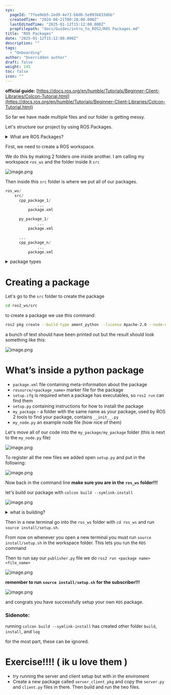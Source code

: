 ```yaml
---
sys:
  pageId: "7fea9eb5-2ed9-4e73-b6d6-5e093b833dbb"
  createdTime: "2024-08-21T00:28:00.000Z"
  lastEditedTime: "2025-01-12T15:12:00.000Z"
  propFilepath: "docs/Guides/intro_to_ROS2/ROS Packages.md"
title: "ROS Packages"
date: "2025-01-12T15:12:00.000Z"
description: ""
tags:
  - "Onboarding"
author: "Overridden author"
draft: false
weight: 145
toc: false
icon: ""
---
```


**official guide:** [https://docs.ros.org/en/humble/Tutorials/Beginner-Client-Libraries/Colcon-Tutorial.html](https://docs.ros.org/en/humble/Tutorials/Beginner-Client-Libraries/Colcon-Tutorial.html)

So far we have made multiple files and our folder is getting messy.

Let's structure our project by using ROS Packages.

<details>

<summary>What are ROS Packages?</summary>

ROS Packages are, as the name implies, packages of code that are highly sharable between ROS developers.

They consist of a folder, `package.xml` file, and source code

```python
      cpp_package_1/
		      ... imagine much code files here ..
          package.xml
```

</details>

First, we need to create a ROS workspace.

We do this by making 2 folders one inside another. I am calling my workspace `ros_ws` and the folder inside it `src`

![image.png](https://prod-files-secure.s3.us-west-2.amazonaws.com/d518164a-d88e-44d1-a4ee-3adb3bd8bce0/70706947-fd18-4537-a67b-e12946812d31/image.png?X-Amz-Algorithm=AWS4-HMAC-SHA256&X-Amz-Content-Sha256=UNSIGNED-PAYLOAD&X-Amz-Credential=ASIAZI2LB466YBGYY77M%2F20250405%2Fus-west-2%2Fs3%2Faws4_request&X-Amz-Date=20250405T230733Z&X-Amz-Expires=3600&X-Amz-Security-Token=IQoJb3JpZ2luX2VjEL7%2F%2F%2F%2F%2F%2F%2F%2F%2F%2FwEaCXVzLXdlc3QtMiJHMEUCIEElAqAX65NCfxPhQgwZPFgu5QtQnNaja1sMgr%2F%2B4rNWAiEAxk7gH8lCUPQ%2FEbiCp%2F4obHQ5U5khAkrghL1riCQNan4q%2FwMINxAAGgw2Mzc0MjMxODM4MDUiDPVZBkRt%2BIqWG0QU4yrcA5lx5hl8vLo6emrh9RVXgxriyNpKilIgsapoMq1T4K7jLxjPNM0qheNaxTtIgOicVprk8QuMrewozumNyJddGanobZsBtXpZ9LHuowfJrV1LkbMVkuTWkgm6LjYJ11AOJ8shbfvW7HEs5orTLze%2FsoLEIc7HsdgSdWpFxctR6Z8WwPPebBAinJHbf7C%2BvI4YSHDKPVUJAgcCfxOx%2FKkg7kDYXqpHkOD5vBmqHfc9C8kWUBohvAtryax%2FrlSStZZUnRgBKTlKpQ4iWzFYURHR11mq9BQCQVCp7Fe%2BrwPIG8Jvs8KGm%2BymQiboSE1PcnUpb4BQnIdPSIRsarTOKbjHPXbK%2BNzXWKq9040plXpbQijAS%2BvO6RAjD6bzQUH%2BA12d%2FqF3QgptKrtFrhdM0BEVjtqwoo3cNKO5A4%2BQtdb6PAvDKAeN6qjaIV9bCrEgyYXKDCNVmNO5Vw0NRMLG7pBjOZbf4jMe4lWAjizg7mnOJBBqvCUb25q7YJIsU8KK%2BfEsWVWAzodqsV%2FrN%2BMu%2BPMnNGmPmOFzQlebnY2la0I1X%2FfLYKi%2F1KsMAwZLcv0f1M0L6zZZZ7l6w2efo4emn%2FE1gW%2Bn3AUGYE%2BANBjG98DUIxqc7R0TK0MJlOjBZZkqMOXDxr8GOqUBgh6jbE4b%2F124%2B6H3K9R55ie7TPI7Mk1Ixx3tUZqnXtv8m5rhoFFicpfVSKe9s%2FmFB4l%2FKyqJU6rVTBbiOZOhy0jvkrXBGyiWK%2B%2ByCvYwQm8HsAe8f8MT5%2F6UOHbdisxPRTR6S6gEyOYhNcMjBfFO4TDmHXQtZgrkhGnryfrWpbQle3Z9Jbelrs7zLb8ur8%2FMQxHKEBjk7Y4Dg6j1ntBYteDCYqph&X-Amz-Signature=d5d1dee1fcdf3548b334a4fbd208bbc48e420c8377ce6e4de76a8b6dda7dff0c&X-Amz-SignedHeaders=host&x-id=GetObject)

Then inside this `src` folder is where we put all of our packages.

```python
ros_ws/
    src/
      cpp_package_1/
		      ...
          package.xml

      py_package_1/
		      ...
          package.xml

      ...
      cpp_package_n/
		      ...
          package.xml

```

<details>

<summary>package types</summary>

packages can be either `C++` or python.

the intern file structure is different for each but for this guide we will stick to creating python packages

</details>

# Creating a package

Let's go to the `src` folder to create the package

```bash
cd ros2_ws/src
```

to create a package we use this command:

```bash
ros2 pkg create --build-type ament_python --license Apache-2.0 --node-name my_node my_package
```

a bunch of text should have been printed out but the result should look something like this:

![image.png](https://prod-files-secure.s3.us-west-2.amazonaws.com/d518164a-d88e-44d1-a4ee-3adb3bd8bce0/e6cf1e3f-8512-4a3e-b131-079f800bf3e8/image.png?X-Amz-Algorithm=AWS4-HMAC-SHA256&X-Amz-Content-Sha256=UNSIGNED-PAYLOAD&X-Amz-Credential=ASIAZI2LB466YBGYY77M%2F20250405%2Fus-west-2%2Fs3%2Faws4_request&X-Amz-Date=20250405T230733Z&X-Amz-Expires=3600&X-Amz-Security-Token=IQoJb3JpZ2luX2VjEL7%2F%2F%2F%2F%2F%2F%2F%2F%2F%2FwEaCXVzLXdlc3QtMiJHMEUCIEElAqAX65NCfxPhQgwZPFgu5QtQnNaja1sMgr%2F%2B4rNWAiEAxk7gH8lCUPQ%2FEbiCp%2F4obHQ5U5khAkrghL1riCQNan4q%2FwMINxAAGgw2Mzc0MjMxODM4MDUiDPVZBkRt%2BIqWG0QU4yrcA5lx5hl8vLo6emrh9RVXgxriyNpKilIgsapoMq1T4K7jLxjPNM0qheNaxTtIgOicVprk8QuMrewozumNyJddGanobZsBtXpZ9LHuowfJrV1LkbMVkuTWkgm6LjYJ11AOJ8shbfvW7HEs5orTLze%2FsoLEIc7HsdgSdWpFxctR6Z8WwPPebBAinJHbf7C%2BvI4YSHDKPVUJAgcCfxOx%2FKkg7kDYXqpHkOD5vBmqHfc9C8kWUBohvAtryax%2FrlSStZZUnRgBKTlKpQ4iWzFYURHR11mq9BQCQVCp7Fe%2BrwPIG8Jvs8KGm%2BymQiboSE1PcnUpb4BQnIdPSIRsarTOKbjHPXbK%2BNzXWKq9040plXpbQijAS%2BvO6RAjD6bzQUH%2BA12d%2FqF3QgptKrtFrhdM0BEVjtqwoo3cNKO5A4%2BQtdb6PAvDKAeN6qjaIV9bCrEgyYXKDCNVmNO5Vw0NRMLG7pBjOZbf4jMe4lWAjizg7mnOJBBqvCUb25q7YJIsU8KK%2BfEsWVWAzodqsV%2FrN%2BMu%2BPMnNGmPmOFzQlebnY2la0I1X%2FfLYKi%2F1KsMAwZLcv0f1M0L6zZZZ7l6w2efo4emn%2FE1gW%2Bn3AUGYE%2BANBjG98DUIxqc7R0TK0MJlOjBZZkqMOXDxr8GOqUBgh6jbE4b%2F124%2B6H3K9R55ie7TPI7Mk1Ixx3tUZqnXtv8m5rhoFFicpfVSKe9s%2FmFB4l%2FKyqJU6rVTBbiOZOhy0jvkrXBGyiWK%2B%2ByCvYwQm8HsAe8f8MT5%2F6UOHbdisxPRTR6S6gEyOYhNcMjBfFO4TDmHXQtZgrkhGnryfrWpbQle3Z9Jbelrs7zLb8ur8%2FMQxHKEBjk7Y4Dg6j1ntBYteDCYqph&X-Amz-Signature=e4ab7d19b49c052af33d758fcaeec9516b979d8f6202ba603c9581f34646bf62&X-Amz-SignedHeaders=host&x-id=GetObject)

# What’s inside a python package

- `package.xml` file containing meta-information about the package
- `resource/<package_name>` marker file for the package
- `setup.cfg` is required when a package has executables, so `ros2 run` can find them
- `setup.py` containing instructions for how to install the package
- `my_package` - a folder with the same name as your package, used by ROS 2 tools to find your package, contains `__init__.py`
- `my_node.py` an example node file (how nice of them)

Let's move all of our code into the `my_package/my_package` folder (this is next to the `my_node.py` file)

![image.png](https://prod-files-secure.s3.us-west-2.amazonaws.com/d518164a-d88e-44d1-a4ee-3adb3bd8bce0/9ce58f11-0da9-4d3e-b86d-506a9685d378/image.png?X-Amz-Algorithm=AWS4-HMAC-SHA256&X-Amz-Content-Sha256=UNSIGNED-PAYLOAD&X-Amz-Credential=ASIAZI2LB466YBGYY77M%2F20250405%2Fus-west-2%2Fs3%2Faws4_request&X-Amz-Date=20250405T230733Z&X-Amz-Expires=3600&X-Amz-Security-Token=IQoJb3JpZ2luX2VjEL7%2F%2F%2F%2F%2F%2F%2F%2F%2F%2FwEaCXVzLXdlc3QtMiJHMEUCIEElAqAX65NCfxPhQgwZPFgu5QtQnNaja1sMgr%2F%2B4rNWAiEAxk7gH8lCUPQ%2FEbiCp%2F4obHQ5U5khAkrghL1riCQNan4q%2FwMINxAAGgw2Mzc0MjMxODM4MDUiDPVZBkRt%2BIqWG0QU4yrcA5lx5hl8vLo6emrh9RVXgxriyNpKilIgsapoMq1T4K7jLxjPNM0qheNaxTtIgOicVprk8QuMrewozumNyJddGanobZsBtXpZ9LHuowfJrV1LkbMVkuTWkgm6LjYJ11AOJ8shbfvW7HEs5orTLze%2FsoLEIc7HsdgSdWpFxctR6Z8WwPPebBAinJHbf7C%2BvI4YSHDKPVUJAgcCfxOx%2FKkg7kDYXqpHkOD5vBmqHfc9C8kWUBohvAtryax%2FrlSStZZUnRgBKTlKpQ4iWzFYURHR11mq9BQCQVCp7Fe%2BrwPIG8Jvs8KGm%2BymQiboSE1PcnUpb4BQnIdPSIRsarTOKbjHPXbK%2BNzXWKq9040plXpbQijAS%2BvO6RAjD6bzQUH%2BA12d%2FqF3QgptKrtFrhdM0BEVjtqwoo3cNKO5A4%2BQtdb6PAvDKAeN6qjaIV9bCrEgyYXKDCNVmNO5Vw0NRMLG7pBjOZbf4jMe4lWAjizg7mnOJBBqvCUb25q7YJIsU8KK%2BfEsWVWAzodqsV%2FrN%2BMu%2BPMnNGmPmOFzQlebnY2la0I1X%2FfLYKi%2F1KsMAwZLcv0f1M0L6zZZZ7l6w2efo4emn%2FE1gW%2Bn3AUGYE%2BANBjG98DUIxqc7R0TK0MJlOjBZZkqMOXDxr8GOqUBgh6jbE4b%2F124%2B6H3K9R55ie7TPI7Mk1Ixx3tUZqnXtv8m5rhoFFicpfVSKe9s%2FmFB4l%2FKyqJU6rVTBbiOZOhy0jvkrXBGyiWK%2B%2ByCvYwQm8HsAe8f8MT5%2F6UOHbdisxPRTR6S6gEyOYhNcMjBfFO4TDmHXQtZgrkhGnryfrWpbQle3Z9Jbelrs7zLb8ur8%2FMQxHKEBjk7Y4Dg6j1ntBYteDCYqph&X-Amz-Signature=6e39510e800cb11f51a072a9e9b11b3adca491d81f0fce61d22f25da5a62e644&X-Amz-SignedHeaders=host&x-id=GetObject)

To register all the new files we added open `setup.py` and put in the following:

![image.png](https://prod-files-secure.s3.us-west-2.amazonaws.com/d518164a-d88e-44d1-a4ee-3adb3bd8bce0/1cd7c262-4cae-4496-9d75-c178537d24a2/image.png?X-Amz-Algorithm=AWS4-HMAC-SHA256&X-Amz-Content-Sha256=UNSIGNED-PAYLOAD&X-Amz-Credential=ASIAZI2LB466YBGYY77M%2F20250405%2Fus-west-2%2Fs3%2Faws4_request&X-Amz-Date=20250405T230733Z&X-Amz-Expires=3600&X-Amz-Security-Token=IQoJb3JpZ2luX2VjEL7%2F%2F%2F%2F%2F%2F%2F%2F%2F%2FwEaCXVzLXdlc3QtMiJHMEUCIEElAqAX65NCfxPhQgwZPFgu5QtQnNaja1sMgr%2F%2B4rNWAiEAxk7gH8lCUPQ%2FEbiCp%2F4obHQ5U5khAkrghL1riCQNan4q%2FwMINxAAGgw2Mzc0MjMxODM4MDUiDPVZBkRt%2BIqWG0QU4yrcA5lx5hl8vLo6emrh9RVXgxriyNpKilIgsapoMq1T4K7jLxjPNM0qheNaxTtIgOicVprk8QuMrewozumNyJddGanobZsBtXpZ9LHuowfJrV1LkbMVkuTWkgm6LjYJ11AOJ8shbfvW7HEs5orTLze%2FsoLEIc7HsdgSdWpFxctR6Z8WwPPebBAinJHbf7C%2BvI4YSHDKPVUJAgcCfxOx%2FKkg7kDYXqpHkOD5vBmqHfc9C8kWUBohvAtryax%2FrlSStZZUnRgBKTlKpQ4iWzFYURHR11mq9BQCQVCp7Fe%2BrwPIG8Jvs8KGm%2BymQiboSE1PcnUpb4BQnIdPSIRsarTOKbjHPXbK%2BNzXWKq9040plXpbQijAS%2BvO6RAjD6bzQUH%2BA12d%2FqF3QgptKrtFrhdM0BEVjtqwoo3cNKO5A4%2BQtdb6PAvDKAeN6qjaIV9bCrEgyYXKDCNVmNO5Vw0NRMLG7pBjOZbf4jMe4lWAjizg7mnOJBBqvCUb25q7YJIsU8KK%2BfEsWVWAzodqsV%2FrN%2BMu%2BPMnNGmPmOFzQlebnY2la0I1X%2FfLYKi%2F1KsMAwZLcv0f1M0L6zZZZ7l6w2efo4emn%2FE1gW%2Bn3AUGYE%2BANBjG98DUIxqc7R0TK0MJlOjBZZkqMOXDxr8GOqUBgh6jbE4b%2F124%2B6H3K9R55ie7TPI7Mk1Ixx3tUZqnXtv8m5rhoFFicpfVSKe9s%2FmFB4l%2FKyqJU6rVTBbiOZOhy0jvkrXBGyiWK%2B%2ByCvYwQm8HsAe8f8MT5%2F6UOHbdisxPRTR6S6gEyOYhNcMjBfFO4TDmHXQtZgrkhGnryfrWpbQle3Z9Jbelrs7zLb8ur8%2FMQxHKEBjk7Y4Dg6j1ntBYteDCYqph&X-Amz-Signature=fab1c7b519642cadc2749750ee3741d2ad1080025c7429fc660e488bd80b31c5&X-Amz-SignedHeaders=host&x-id=GetObject)

Now back in the command line **make sure you are in the** **`ros_ws`** **folder!!!**

let's build our package with `colcon build --symlink-install`

![image.png](https://prod-files-secure.s3.us-west-2.amazonaws.com/d518164a-d88e-44d1-a4ee-3adb3bd8bce0/2f2a0d27-b173-48fd-b189-5f5c0ce65619/image.png?X-Amz-Algorithm=AWS4-HMAC-SHA256&X-Amz-Content-Sha256=UNSIGNED-PAYLOAD&X-Amz-Credential=ASIAZI2LB466YBGYY77M%2F20250405%2Fus-west-2%2Fs3%2Faws4_request&X-Amz-Date=20250405T230733Z&X-Amz-Expires=3600&X-Amz-Security-Token=IQoJb3JpZ2luX2VjEL7%2F%2F%2F%2F%2F%2F%2F%2F%2F%2FwEaCXVzLXdlc3QtMiJHMEUCIEElAqAX65NCfxPhQgwZPFgu5QtQnNaja1sMgr%2F%2B4rNWAiEAxk7gH8lCUPQ%2FEbiCp%2F4obHQ5U5khAkrghL1riCQNan4q%2FwMINxAAGgw2Mzc0MjMxODM4MDUiDPVZBkRt%2BIqWG0QU4yrcA5lx5hl8vLo6emrh9RVXgxriyNpKilIgsapoMq1T4K7jLxjPNM0qheNaxTtIgOicVprk8QuMrewozumNyJddGanobZsBtXpZ9LHuowfJrV1LkbMVkuTWkgm6LjYJ11AOJ8shbfvW7HEs5orTLze%2FsoLEIc7HsdgSdWpFxctR6Z8WwPPebBAinJHbf7C%2BvI4YSHDKPVUJAgcCfxOx%2FKkg7kDYXqpHkOD5vBmqHfc9C8kWUBohvAtryax%2FrlSStZZUnRgBKTlKpQ4iWzFYURHR11mq9BQCQVCp7Fe%2BrwPIG8Jvs8KGm%2BymQiboSE1PcnUpb4BQnIdPSIRsarTOKbjHPXbK%2BNzXWKq9040plXpbQijAS%2BvO6RAjD6bzQUH%2BA12d%2FqF3QgptKrtFrhdM0BEVjtqwoo3cNKO5A4%2BQtdb6PAvDKAeN6qjaIV9bCrEgyYXKDCNVmNO5Vw0NRMLG7pBjOZbf4jMe4lWAjizg7mnOJBBqvCUb25q7YJIsU8KK%2BfEsWVWAzodqsV%2FrN%2BMu%2BPMnNGmPmOFzQlebnY2la0I1X%2FfLYKi%2F1KsMAwZLcv0f1M0L6zZZZ7l6w2efo4emn%2FE1gW%2Bn3AUGYE%2BANBjG98DUIxqc7R0TK0MJlOjBZZkqMOXDxr8GOqUBgh6jbE4b%2F124%2B6H3K9R55ie7TPI7Mk1Ixx3tUZqnXtv8m5rhoFFicpfVSKe9s%2FmFB4l%2FKyqJU6rVTBbiOZOhy0jvkrXBGyiWK%2B%2ByCvYwQm8HsAe8f8MT5%2F6UOHbdisxPRTR6S6gEyOYhNcMjBfFO4TDmHXQtZgrkhGnryfrWpbQle3Z9Jbelrs7zLb8ur8%2FMQxHKEBjk7Y4Dg6j1ntBYteDCYqph&X-Amz-Signature=d209315fa1224efcbca5af224aebe18a3393cad1d11059a8f1599b40a153ec19&X-Amz-SignedHeaders=host&x-id=GetObject)

<details>

<summary>what is building?</summary>

if you are a CS major at Rose-Hulman you will learn the answer to this in CSSE132

but TLDR; is it combines all the code files into one program that can be run easily 

</details>

Then in a new terminal go into the `ros_ws` folder with `cd ros_ws` and run `source install/setup.sh`. 

From now on whenever you open a new terminal you must run `source install/setup.sh` in the workspace folder. This lets you run the `ROS` command

Then to run say our `publisher.py` file we do `ros2 run <package name> <file_name>`

![image.png](https://prod-files-secure.s3.us-west-2.amazonaws.com/d518164a-d88e-44d1-a4ee-3adb3bd8bce0/4f4b1219-3a44-4632-aa0a-ce3471699f59/image.png?X-Amz-Algorithm=AWS4-HMAC-SHA256&X-Amz-Content-Sha256=UNSIGNED-PAYLOAD&X-Amz-Credential=ASIAZI2LB466YBGYY77M%2F20250405%2Fus-west-2%2Fs3%2Faws4_request&X-Amz-Date=20250405T230733Z&X-Amz-Expires=3600&X-Amz-Security-Token=IQoJb3JpZ2luX2VjEL7%2F%2F%2F%2F%2F%2F%2F%2F%2F%2FwEaCXVzLXdlc3QtMiJHMEUCIEElAqAX65NCfxPhQgwZPFgu5QtQnNaja1sMgr%2F%2B4rNWAiEAxk7gH8lCUPQ%2FEbiCp%2F4obHQ5U5khAkrghL1riCQNan4q%2FwMINxAAGgw2Mzc0MjMxODM4MDUiDPVZBkRt%2BIqWG0QU4yrcA5lx5hl8vLo6emrh9RVXgxriyNpKilIgsapoMq1T4K7jLxjPNM0qheNaxTtIgOicVprk8QuMrewozumNyJddGanobZsBtXpZ9LHuowfJrV1LkbMVkuTWkgm6LjYJ11AOJ8shbfvW7HEs5orTLze%2FsoLEIc7HsdgSdWpFxctR6Z8WwPPebBAinJHbf7C%2BvI4YSHDKPVUJAgcCfxOx%2FKkg7kDYXqpHkOD5vBmqHfc9C8kWUBohvAtryax%2FrlSStZZUnRgBKTlKpQ4iWzFYURHR11mq9BQCQVCp7Fe%2BrwPIG8Jvs8KGm%2BymQiboSE1PcnUpb4BQnIdPSIRsarTOKbjHPXbK%2BNzXWKq9040plXpbQijAS%2BvO6RAjD6bzQUH%2BA12d%2FqF3QgptKrtFrhdM0BEVjtqwoo3cNKO5A4%2BQtdb6PAvDKAeN6qjaIV9bCrEgyYXKDCNVmNO5Vw0NRMLG7pBjOZbf4jMe4lWAjizg7mnOJBBqvCUb25q7YJIsU8KK%2BfEsWVWAzodqsV%2FrN%2BMu%2BPMnNGmPmOFzQlebnY2la0I1X%2FfLYKi%2F1KsMAwZLcv0f1M0L6zZZZ7l6w2efo4emn%2FE1gW%2Bn3AUGYE%2BANBjG98DUIxqc7R0TK0MJlOjBZZkqMOXDxr8GOqUBgh6jbE4b%2F124%2B6H3K9R55ie7TPI7Mk1Ixx3tUZqnXtv8m5rhoFFicpfVSKe9s%2FmFB4l%2FKyqJU6rVTBbiOZOhy0jvkrXBGyiWK%2B%2ByCvYwQm8HsAe8f8MT5%2F6UOHbdisxPRTR6S6gEyOYhNcMjBfFO4TDmHXQtZgrkhGnryfrWpbQle3Z9Jbelrs7zLb8ur8%2FMQxHKEBjk7Y4Dg6j1ntBYteDCYqph&X-Amz-Signature=308cb331b1e95581e846087ef3f475cda024205edee6bfbd9c8085726d01e2a7&X-Amz-SignedHeaders=host&x-id=GetObject)

**remember to run** **`source install/setup.sh`** **for the subscriber!!!**

![image.png](https://prod-files-secure.s3.us-west-2.amazonaws.com/d518164a-d88e-44d1-a4ee-3adb3bd8bce0/02121119-dad4-49ec-8356-c956108b4243/image.png?X-Amz-Algorithm=AWS4-HMAC-SHA256&X-Amz-Content-Sha256=UNSIGNED-PAYLOAD&X-Amz-Credential=ASIAZI2LB466YBGYY77M%2F20250405%2Fus-west-2%2Fs3%2Faws4_request&X-Amz-Date=20250405T230733Z&X-Amz-Expires=3600&X-Amz-Security-Token=IQoJb3JpZ2luX2VjEL7%2F%2F%2F%2F%2F%2F%2F%2F%2F%2FwEaCXVzLXdlc3QtMiJHMEUCIEElAqAX65NCfxPhQgwZPFgu5QtQnNaja1sMgr%2F%2B4rNWAiEAxk7gH8lCUPQ%2FEbiCp%2F4obHQ5U5khAkrghL1riCQNan4q%2FwMINxAAGgw2Mzc0MjMxODM4MDUiDPVZBkRt%2BIqWG0QU4yrcA5lx5hl8vLo6emrh9RVXgxriyNpKilIgsapoMq1T4K7jLxjPNM0qheNaxTtIgOicVprk8QuMrewozumNyJddGanobZsBtXpZ9LHuowfJrV1LkbMVkuTWkgm6LjYJ11AOJ8shbfvW7HEs5orTLze%2FsoLEIc7HsdgSdWpFxctR6Z8WwPPebBAinJHbf7C%2BvI4YSHDKPVUJAgcCfxOx%2FKkg7kDYXqpHkOD5vBmqHfc9C8kWUBohvAtryax%2FrlSStZZUnRgBKTlKpQ4iWzFYURHR11mq9BQCQVCp7Fe%2BrwPIG8Jvs8KGm%2BymQiboSE1PcnUpb4BQnIdPSIRsarTOKbjHPXbK%2BNzXWKq9040plXpbQijAS%2BvO6RAjD6bzQUH%2BA12d%2FqF3QgptKrtFrhdM0BEVjtqwoo3cNKO5A4%2BQtdb6PAvDKAeN6qjaIV9bCrEgyYXKDCNVmNO5Vw0NRMLG7pBjOZbf4jMe4lWAjizg7mnOJBBqvCUb25q7YJIsU8KK%2BfEsWVWAzodqsV%2FrN%2BMu%2BPMnNGmPmOFzQlebnY2la0I1X%2FfLYKi%2F1KsMAwZLcv0f1M0L6zZZZ7l6w2efo4emn%2FE1gW%2Bn3AUGYE%2BANBjG98DUIxqc7R0TK0MJlOjBZZkqMOXDxr8GOqUBgh6jbE4b%2F124%2B6H3K9R55ie7TPI7Mk1Ixx3tUZqnXtv8m5rhoFFicpfVSKe9s%2FmFB4l%2FKyqJU6rVTBbiOZOhy0jvkrXBGyiWK%2B%2ByCvYwQm8HsAe8f8MT5%2F6UOHbdisxPRTR6S6gEyOYhNcMjBfFO4TDmHXQtZgrkhGnryfrWpbQle3Z9Jbelrs7zLb8ur8%2FMQxHKEBjk7Y4Dg6j1ntBYteDCYqph&X-Amz-Signature=5daaa663f17dfba5e4aa851260204491dc08bcebf7370281c276d1c085b4b2e9&X-Amz-SignedHeaders=host&x-id=GetObject)

and congrats you have successfully setup your own `ROS` package.

### Sidenote:

running `colcon build --symlink-install` has created other folder `build`, `install`, and `log`

for the most part, these can be ignored.

# Exercise!!!! ( ik u love them )

- try running the server and client setup but with in the enviroment
- Create a new package called `server_client_pkg` and copy the `server.py` and `client.py` files in there. Then build and run the two files.

